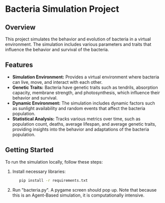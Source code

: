 # Bacteria Simulation Project

## Overview
This project simulates the behavior and evolution of bacteria in a virtual environment. The simulation includes various parameters and traits that influence the behavior and survival of the bacteria.

## Features
- **Simulation Environment:** Provides a virtual environment where bacteria can live, move, and interact with each other.
- **Genetic Traits:** Bacteria have genetic traits such as tendrils, absorption capacity, membrane strength, and photosynthesis, which influence their behavior and survival.
- **Dynamic Environment:** The simulation includes dynamic factors such as sunlight availability and random events that affect the bacteria population.
- **Statistical Analysis:** Tracks various metrics over time, such as population count, deaths, average lifespan, and average genetic traits, providing insights into the behavior and adaptations of the bacteria population.

## Getting Started
To run the simulation locally, follow these steps:

1. Install necessary libraries:
   ```bash
      pip install -r requirements.txt
2. Run "bacteria.py". A pygame screen should pop up. Note that because this is an Agent-Based simulation, it is computationally intensive.


